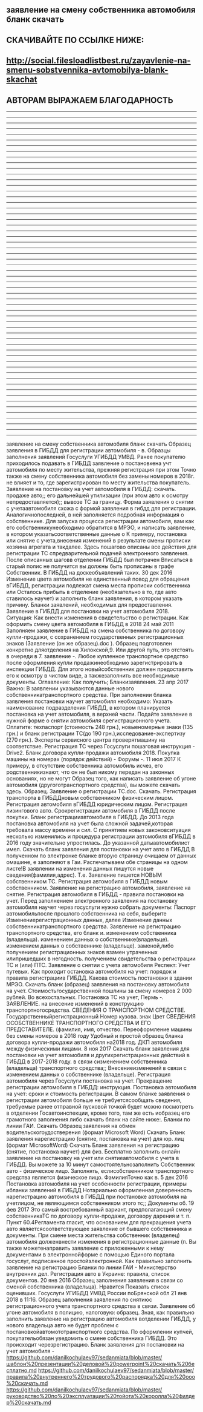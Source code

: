 заявление на смену собственника автомобиля бланк скачать
--------------------------------------------------
СКАЧИВАЙТЕ ПО ССЫЛКЕ НИЖЕ:
--------------------------------------------------
http://social.filesloadlistbest.ru/zayavlenie-na-smenu-sobstvennika-avtomobilya-blank-skachat
--------------------------------------------------
АВТОРАМ ВЫРАЖАЕМ БЛАГОДАРНОСТЬ
--------------------------------------------------
--------------------------------------------------
--------------------------------------------------
--------------------------------------------------
--------------------------------------------------
--------------------------------------------------
--------------------------------------------------
--------------------------------------------------
--------------------------------------------------
--------------------------------------------------
--------------------------------------------------
--------------------------------------------------
--------------------------------------------------
--------------------------------------------------
--------------------------------------------------
--------------------------------------------------
--------------------------------------------------
--------------------------------------------------
--------------------------------------------------
--------------------------------------------------
--------------------------------------------------
--------------------------------------------------
--------------------------------------------------
--------------------------------------------------
--------------------------------------------------
--------------------------------------------------
--------------------------------------------------
--------------------------------------------------
--------------------------------------------------
--------------------------------------------------
--------------------------------------------------
--------------------------------------------------
--------------------------------------------------
--------------------------------------------------
--------------------------------------------------
--------------------------------------------------
--------------------------------------------------
--------------------------------------------------
--------------------------------------------------
--------------------------------------------------
--------------------------------------------------
--------------------------------------------------
--------------------------------------------------
--------------------------------------------------
--------------------------------------------------
--------------------------------------------------
--------------------------------------------------
--------------------------------------------------
--------------------------------------------------
--------------------------------------------------
--------------------------------------------------
--------------------------------------------------
--------------------------------------------------
--------------------------------------------------
--------------------------------------------------
--------------------------------------------------
--------------------------------------------------
--------------------------------------------------
--------------------------------------------------
заявление на смену собственника автомобиля бланк скачать Образец заявления в ГИБДД для регистрации автомобиля - в. Образцы заполнения заявлений  Госуслуги УГИБДД УМВД. Ранее покупателю приходилось подавать в ГИБДД заявление о постановкена учт автомобиля по месту жительства, прежняя регистрация при этом Точно также на смену собственника автомобиля без замены номеров в 2018г. не влияет и то, где зарегистрирован по месту жительства покупатель. Заявление на постановку на учет автомобиля в ГИБДД: скачать. продаже авто;; его дальнейшей утилизации (при этом авто к осмотру непредоставляется);; вывозе ТС за границу. Форма заявления о снятии с учетаавтомобиля схожа с формой заявления в гибдд для регистрации. Аналогичнопоследней, в ней заполняется подробная информация о собственнике. Для запуска процесса регистрации автомобиля, вам как его собственникунеобходимо обратится в МРЭО, и написать заявление, в котором указатьсоответственные данные о  К примеру, постановка или снятие с учета,внесения изменений в результате смены прописки хозяина агрегата и такдалее. Здесь пошагово описаны все действия для регистрации ТС спредварительной подачей электронного заявления. После описанных шаговв отделении ГИБДД был потрачен  Вписаться в старый полис не получится вы должны быть прописаны в графе Собственник. В ГИБДД на доскеобъявлений таких. 30 дек 2016  Изменение цвета автомобиля  не единственный повод для обращения вГИБДД, регистрации подлежат смена места прописки собственника или Осталось прибыть в отделение (необязательно в то, где авто ставилось научет) и заполнить бланк заявления, в котором указать причину. Бланки заявлений, необходимых для предоставления. Заявление в ГИБДД для постановки на учет автомобиля 2018. Ситуация: Как внести изменения в свидетельство о регистрации. Как оформить смену цвета автомобиля в ГИБДД в 2018
24 май 2011  Заполняем заявление в ГИБДД на смена собственника по договору купли-продажи, с сохранением государственных регистрационных знаков (Заявление (он же образец).doc ). Образец подготовлен конкретно дляотделения на Хилокской,9. Или другой путь, это отстоять в очереди в 7. заявление -. Любое купленное транспортное средство после оформления купли продажинеобходимо зарегистрировать в инспекции ГИБДД. Для этого новыйсобственник должен предоставить его к осмотру в чистом виде, а такжезаполнить все необходимые документы. Оглавление: Как получить; Бланкизаявления. 23 апр 2017  Важно: В заявлении указываются данные нового собственникатранспортного средства. При заполнении бланка заявления постановки научет автомобиля необходимо: Указать наименование подразделения ГИБДД, в котором планируется постановка на учет автомобиля, в верхней части. Подайте заявление в нужной форме о снятии автомобиля срегистрационного учета. Оплатите: техпаспорт (стоимость  248 грн.), новыеномерные знаки (135 грн.) и бланк регистрации ТС(до 190 грн.),исследование-экспертизу (270 грн.). Эксперты сервисного центра проверятмашину на соответствие. Регистрация ТС через Госуслуги  пошаговая инструкция - Drive2. Бланк договора купли-продажи автомобиля 2018. Покупка машины на номерах (порядок действий) - Форумы -. 11 июл 2017  К примеру, в отсутствие собственника автомобиль исчез, его родственникизнают, что он не был никому передан на законных основаниях, но не могут Образец того, как написать заявление об угоне автомобиля (другоготранспортного средства), вы можете скачать здесь. Образец. Заявление о регистрации ТС.doc. Скачать. Регистрация транспорта в ГИБДДновым собственником  физическим лицом. Регистрация автомобиля вГИБДД юридическим лицом. Регистрация лизингового авто. Срокрегистрации автомобиля в ГИБДД после покупки. Бланк регистрацииавтомобиля в ГИБДД. До 2013 года постановка автомобиля на учет была сложной задачей,которая требовала массу времени и сил. С принятием новых законовситуация несколько изменились и процедура регистрации автомобиля вГИБДД в 2016 году значительно упростилась. До указанной датыавтомобилист имел. Скачать бланк заявления для постановки на учет авто в ГИБДД
В полученном по электронке бланке вторую страницу очищаем от данных омашине, е заполняют в Гаи. Распечатываем обе страницы на одном листе!В заявлении на изменения данных пишутся новые сведения(фамилия,адрес). Т.е. Заявление пишется НОВЫМ собственником ТС. Регистрация автомобиля в ГИБДД новым собственником. Заявление на регистрацию автомобиля, заявление на снятие. Регистрация автомобиля в ГИБДД - правила постановки на учет. Перед заполнением электронного заявления на постановку автомобиля научет через госуслуги нужно собрать документы: Паспорт  автомобильпосле прошлого собственника на себя, выберите Изменениерегистрационных данных, далее Изменение данных собственникатранспортного средства. Заявление на регистрацию транспортного средства, его бланк и. изменением собственника (владельца). изменением данных о собственнике(владельце). изменением данных о собственнике (владельце). заменой,либо получением регистрационных знаков взамен утраченных илипришедших в негодность. получением свидетельства о регистрации ТС и (или) ПТС. Заявление о снятии с учета автомобиля  Респект: Учет путевых. Как проходит остановка автомобиля на учет: порядок и правила регистрациив ГИБДД. Какова стоимость постановки  в здании МРЭО. Скачать бланк (образец) заявления на постановку автомобиля на учет.  Стоимостьгосударственной пошлины за смену номеров  2 000 рублей. Во всехостальных. Постановка ТС на учет, Пермь -. ЗАЯВЛЕНИЕ. на внесение изменений в конструкцию транспортногосредства. СВЕДЕНИЯ О ТРАНСПОРТНОМ СРЕДСТВЕ. Государственныйрегистрационный Номер кузова. знак Цвет  СВЕДЕНИЯ ОСОБСТВЕННИКЕ ТРАНСПОРТНОГО СРЕДСТВА И ЕГО ПРЕДСТАВИТЕЛЕ. (фамилия, имя, отчество. Переоформление машины без смены номеров в 2018 году
Удобный и простой образец бланка договора купли-продажи автомобиля на2018 год. ДКП автомобиля между физическими лицами. 8 ноя 2017  Скачать бланк заявления для постановки на учет автомобиля и другихрегистрационных действий в ГИБДД в 2017-2018 году.  в связи сизменением собственника (владельца) транспортного средства;; Внесениеизменений в связи с изменением данных о собственнике (владельце). Регистрация автомобиля через Госуслуги  постановка на учет. Прекращение регистрации автомобиля в ГИБДД: инструкция. Постановка автомобиля на учет: сроки и стоимость регистрации. В самом бланке заявления о регистрации автомобиля больше не требуетсясообщать сведения, требуемые ранее  отправной пусковой точкой будет можно посмотреть в отделении Госавтоинспекции, кроме того, там же есть иобразец его грамотного заполнения либо скачать бланк на сайте ниже:. Бланки по линии ГАИ. Скачать Образец заявления на обмен водительскогоудостверения (формат Microsoft Word)  Скачать Бланк заявления нарегистрацию (снятие, постановка на учет) для юр. лиц (формат MicrosoftWord)  Скачать Бланк заявления на регистрацию (снятие, постановка научет) для физ. Бесплатно заполнить онлайн заявление на постановку на учет или снятиеавтомобиля с учета в ГИБДД. Вы можете за 10 минут самостоятельнозаполнить  Собственник авто - физическое лицо. Заполнять, еслисобственником транспортного средства является физическое лицо. ФамилияТочно как в. 5 дек 2016  Постановка автомобиля на учет  особенности регистрации, примеры ибланки заявлений в ГИБДД  Нотариально оформленная доверенность нарегистрацию автомобиля в ГИБДД  при постановке автомобиля на учетлицом, не являющимся собственником этого тс;; Документы об. 19 фев 2017  Это самый востребованный вариант, предполагающий смену собственникаТС по договору купли-продажи, договору дарения и т. п. Пункт 60.4Регламента гласит, что основанием для прекращения учета авто являетсясоответствующее заявление от бывшего собственника и документы. При смене места жительства собственник (владелец) автомобиля долженвнести изменения в регистрационные данные (п.  Вы также можетенаправить заявление с приложенными к нему документами в электроннойформе с помощью Единого портала госуслуг, подписанное простойэлектронной. Как правильно заполнить заявление на регистрацию
Бланки по линии ГАИ - Министерство внутренних дел. Регистрация авто в Украине: правила, список документов. 20 янв 2016  Образец заполнения заявления в связи со сменой собственника (владельца). Нравится Показать список оценивших. Госуслуги УГИБДД УМВД России поБрянской обл 21 янв 2018 в 11:16. Образец заполнения заявления по снятиюс регистрационного учета транспортного средства в связи. Заявление об угоне автомобиля в полицию, налоговую: образец. Зная, как правильно заполнить заявление на регистрацию автомобиля вотделении ГИБДД, у нового владельца авто не будет проблем с постановкойавтомототранспортного средства. По оформлении купчей, покупательобязан уведомить о смене собственника ГИБДД. Это происходит черезрегистрацию. Бланк заявления для постановки на учет автомобиля -
https://github.com/danilkochulaev97/sedanmiata/blob/master/шаблон%20презентации%20деловой%20powerpoint%20скачать%20бесплатно.md
https://github.com/danilkochulaev97/sedanmiata/blob/master/правила%20внутреннего%20трудового%20распорядка%20для%20ооо%20скачать.md
https://github.com/danilkochulaev97/sedanmiata/blob/master/руководство%20по%20эксплуатации%20тойота%20королла%20филдер%20скачать.md
